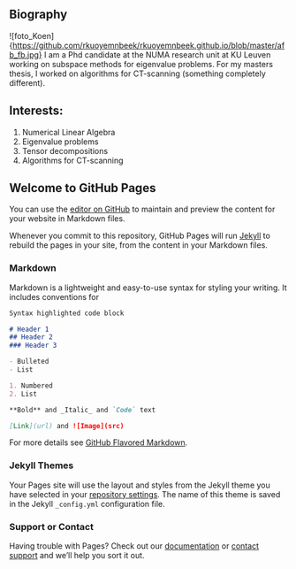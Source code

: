 ## Biography

![foto_Koen]{https://github.com/rkuoyemnbeek/rkuoyemnbeek.github.io/blob/master/afb_fb.jpg}
I am a Phd candidate at the NUMA research unit at KU Leuven working on subspace methods for eigenvalue problems. 
For my masters thesis, I worked on algorithms for CT-scanning (something completely different).

## Interests:
1. Numerical Linear Algebra
2. Eigenvalue problems
3. Tensor decompositions
4. Algorithms for CT-scanning




## Welcome to GitHub Pages

You can use the [editor on GitHub](https://github.com/rkuoyemnbeek/rkuoyemnbeek.github.io/edit/master/index.md) to maintain and preview the content for your website in Markdown files.

Whenever you commit to this repository, GitHub Pages will run [Jekyll](https://jekyllrb.com/) to rebuild the pages in your site, from the content in your Markdown files.

### Markdown

Markdown is a lightweight and easy-to-use syntax for styling your writing. It includes conventions for

```markdown
Syntax highlighted code block

# Header 1
## Header 2
### Header 3

- Bulleted
- List

1. Numbered
2. List

**Bold** and _Italic_ and `Code` text

[Link](url) and ![Image](src)
```

For more details see [GitHub Flavored Markdown](https://guides.github.com/features/mastering-markdown/).

### Jekyll Themes

Your Pages site will use the layout and styles from the Jekyll theme you have selected in your [repository settings](https://github.com/rkuoyemnbeek/rkuoyemnbeek.github.io/settings). The name of this theme is saved in the Jekyll `_config.yml` configuration file.

### Support or Contact

Having trouble with Pages? Check out our [documentation](https://docs.github.com/categories/github-pages-basics/) or [contact support](https://github.com/contact) and we’ll help you sort it out.
